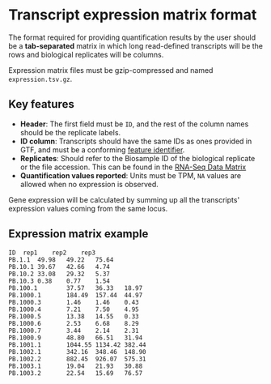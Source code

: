 # Transcript expression matrix format

The format required for providing quantification results by the user should be a **tab-separated** matrix in which long read-defined transcripts will be the rows and biological replicates will be columns.

Expression matrix files must be gzip-compressed and named ```expression.tsv.gz```.

## Key features

* **Header**: The first field must be `ID`, and the rest of the column names should be the replicate labels.
* **ID column**: Transcripts should have the same IDs as ones provided in GTF, and must be a conforming [feature identifier](metadata-identifiers.md#feature-and-read-identifiers).
* **Replicates**: Should refer to the Biosample ID of the biological replicate or the file accession. This can be found in the [RNA-Seq Data Matrix](rnaseq-data-matrix.md)
* **Quantification values reported**: Units must be TPM, `NA` values are allowed when no expression is observed.

Gene expression will be calculated by summing up all the transcripts' expression values coming from the same locus.

## Expression matrix example

```
ID	rep1	rep2	rep3
PB.1.1	49.98	49.22	75.64
PB.10.1	39.67   42.66   4.74
PB.10.2	33.08   29.32   5.37
PB.10.3	0.38    0.77    1.54
PB.100.1        37.57   36.33   18.97
PB.1000.1       184.49  157.44  44.97
PB.1000.3       1.46    1.46    0.43
PB.1000.4       7.21    7.50    4.95
PB.1000.5       13.38   14.55   0.33
PB.1000.6       2.53    6.68    8.29
PB.1000.7       3.44    2.14    2.31
PB.1000.9       48.80   66.51   31.94
PB.1001.1       1044.55 1134.42 382.44
PB.1002.1       342.16  348.46  148.90
PB.1002.2       882.45  926.07  575.31
PB.1003.1       19.04   21.93   30.88
PB.1003.2       22.54   15.69   76.57

```
